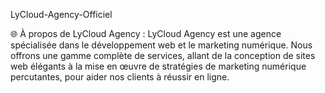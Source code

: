  LyCloud-Agency-Officiel


🌐 À propos de LyCloud Agency :
LyCloud Agency est une agence spécialisée dans le développement web et le marketing numérique. Nous offrons une gamme complète de services, allant de la conception de sites web élégants à la mise en œuvre de stratégies de marketing numérique percutantes, pour aider nos clients à réussir en ligne.
